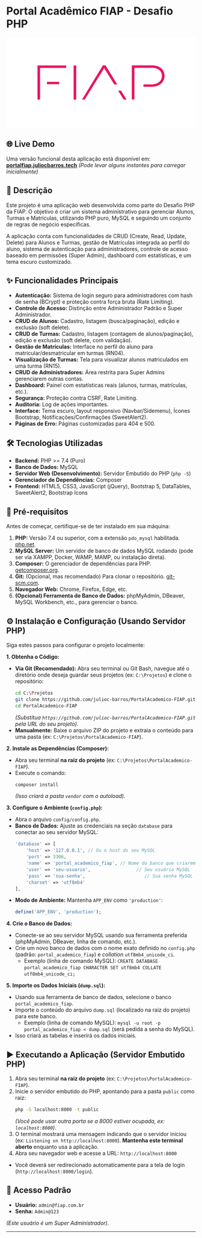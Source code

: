 # Portal Acadêmico FIAP - Desafio PHP

[![FIAP Logo](https://raw.githubusercontent.com/julioc-barros/PortalAcademico-FIAP/refs/heads/main/public/assets/img/fiap_logo.webp)](https://www.fiap.com.br)

## 🌐 Live Demo

Uma versão funcional desta aplicação está disponível em:
**[portalfiap.juliocbarros.tech](https://portalfiap.juliocbarros.tech)** *(Pode levar alguns instantes para carregar inicialmente)*

## 📝 Descrição

Este projeto é uma aplicação web desenvolvida como parte do Desafio PHP da FIAP. O objetivo é criar um sistema administrativo para gerenciar Alunos, Turmas e Matrículas, utilizando PHP puro, MySQL e seguindo um conjunto de regras de negócio específicas.

A aplicação conta com funcionalidades de CRUD (Create, Read, Update, Delete) para Alunos e Turmas, gestão de Matrículas integrada ao perfil do aluno, sistema de autenticação para administradores, controle de acesso baseado em permissões (Super Admin), dashboard com estatísticas, e um tema escuro customizado.

## ✨ Funcionalidades Principais

* **Autenticação:** Sistema de login seguro para administradores com hash de senha (BCrypt) e proteção contra força bruta (Rate Limiting).
* **Controle de Acesso:** Distinção entre Administrador Padrão e Super Administrador.
* **CRUD de Alunos:** Cadastro, listagem (busca/paginação), edição e exclusão (soft delete).
* **CRUD de Turmas:** Cadastro, listagem (contagem de alunos/paginação), edição e exclusão (soft delete, com validação).
* **Gestão de Matrículas:** Interface no perfil do aluno para matricular/desmatricular em turmas (RN04).
* **Visualização de Turmas:** Tela para visualizar alunos matriculados em uma turma (RN15).
* **CRUD de Administradores:** Área restrita para Super Admins gerenciarem outras contas.
* **Dashboard:** Painel com estatísticas reais (alunos, turmas, matrículas, etc.).
* **Segurança:** Proteção contra CSRF, Rate Limiting.
* **Auditoria:** Log de ações importantes.
* **Interface:** Tema escuro, layout responsivo (Navbar/Sidemenu), Ícones Bootstrap, Notificações/Confirmações (SweetAlert2).
* **Páginas de Erro:** Páginas customizadas para 404 e 500.

## 🛠️ Tecnologias Utilizadas

* **Backend:** PHP >= 7.4 (Puro)
* **Banco de Dados:** MySQL
* **Servidor Web (Desenvolvimento):** Servidor Embutido do PHP (`php -S`)
* **Gerenciador de Dependências:** Composer
* **Frontend:** HTML5, CSS3, JavaScript (jQuery), Bootstrap 5, DataTables, SweetAlert2, Bootstrap Icons

## 🚀 Pré-requisitos

Antes de começar, certifique-se de ter instalado em sua máquina:

1.  **PHP:** Versão 7.4 ou superior, com a extensão `pdo_mysql` habilitada. [php.net](https://www.php.net/downloads).
2.  **MySQL Server:** Um servidor de banco de dados MySQL rodando (pode ser via XAMPP, Docker, WAMP, MAMP, ou instalação direta).
3.  **Composer:** O gerenciador de dependências para PHP. [getcomposer.org](https://getcomposer.org/download/).
4.  **Git:** (Opcional, mas recomendado) Para clonar o repositório. [git-scm.com](https://git-scm.com/).
5.  **Navegador Web:** Chrome, Firefox, Edge, etc.
6.  **(Opcional) Ferramenta de Banco de Dados:** phpMyAdmin, DBeaver, MySQL Workbench, etc., para gerenciar o banco.

## ⚙️ Instalação e Configuração (Usando Servidor PHP)

Siga estes passos para configurar o projeto localmente:

**1. Obtenha o Código:**

* **Via Git (Recomendado):**
    Abra seu terminal ou Git Bash, navegue até o diretório onde deseja guardar seus projetos (ex: `C:\Projetos`) e clone o repositório:
    ```bash
    cd C:\Projetos
    git clone https://github.com/julioc-barros/PortalAcademico-FIAP.git PortalAcademico-FIAP
    cd PortalAcademico-FIAP
    ```
    *(Substitua `https://github.com/julioc-barros/PortalAcademico-FIAP.git` pela URL do seu projeto).*
* **Manualmente:**
    Baixe o arquivo ZIP do projeto e extraia o conteúdo para uma pasta (ex: `C:\Projetos\PortalAcademico-FIAP`).

**2. Instale as Dependências (Composer):**

* Abra seu terminal **na raiz do projeto** (ex: `C:\Projetos\PortalAcademico-FIAP`).
* Execute o comando:
    ```bash
    composer install
    ```
    *(Isso criará a pasta `vendor` com o autoload).*

**3. Configure o Ambiente (`config.php`):**

* Abra o arquivo `config/config.php`.
* **Banco de Dados:** Ajuste as credenciais na seção `database` para conectar ao seu servidor MySQL:
    ```php
    'database' => [
        'host' => '127.0.0.1', // Ou o host do seu MySQL
        'port' => 3306,
        'name' => 'portal_academico_fiap', // Nome do banco que criaremos
        'user' => 'seu-usuario',                 // Seu usuário MySQL
        'pass' => 'sua-senha',                      // Sua senha MySQL
        'charset' => 'utf8mb4'
    ],
    ```
* **Modo de Ambiente:** Mantenha `APP_ENV` como `'production'`:
    ```php
    define('APP_ENV', 'production');
    ```

**4. Crie o Banco de Dados:**

* Conecte-se ao seu servidor MySQL usando sua ferramenta preferida (phpMyAdmin, DBeaver, linha de comando, etc.).
* Crie um novo banco de dados com o nome exato definido no `config.php` (padrão: `portal_academico_fiap`) e *collation* `utf8mb4_unicode_ci`.
    * Exemplo (linha de comando MySQL): `CREATE DATABASE portal_academico_fiap CHARACTER SET utf8mb4 COLLATE utf8mb4_unicode_ci;`

**5. Importe os Dados Iniciais (`dump.sql`):**

* Usando sua ferramenta de banco de dados, selecione o banco `portal_academico_fiap`.
* Importe o conteúdo do arquivo `dump.sql` (localizado na raiz do projeto) para este banco.
    * Exemplo (linha de comando MySQL): `mysql -u root -p portal_academico_fiap < dump.sql` (será pedida a senha do MySQL).
* Isso criará as tabelas e inserirá os dados iniciais.

## ▶️ Executando a Aplicação (Servidor Embutido PHP)

1.  Abra seu terminal **na raiz do projeto** (ex: `C:\Projetos\PortalAcademico-FIAP`).
2.  Inicie o servidor embutido do PHP, apontando para a pasta `public` como raiz:
    ```bash
    php -S localhost:8000 -t public
    ```
    *(Você pode usar outra porta se a 8000 estiver ocupada, ex: `localhost:8080`)*.
3.  O terminal mostrará uma mensagem indicando que o servidor iniciou (ex: `Listening on http://localhost:8000`). **Mantenha este terminal aberto** enquanto usa a aplicação.
4.  Abra seu navegador web e acesse a URL: `http://localhost:8000`

* Você deverá ser redirecionado automaticamente para a tela de login (`http://localhost:8000/login`).

## 🔑 Acesso Padrão

* **Usuário:** `admin@fiap.com.br`
* **Senha:** `Admin@123`

*(Este usuário é um Super Administrador).*

---